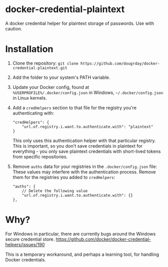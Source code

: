 # docker-credential-plaintext
A docker credential helper for plaintext storage of passwords. Use with caution.

# Installation

1. Clone the repository: `git clone https://github.com/dougrday/docker-credential-plaintext.git`
1. Add the folder to your system's PATH variable.
1. Update your Docker config, found at `%USERPROFILE%/.docker/config.json` in Windows, `~/.docker/config.json` in Linux kernels.
1. Add a `credHelpers` section to that file for the registry you're authenticating with:

    ```
    "credHelpers": {
        "url.of.registry.i.want.to.authenticate.with": "plaintext"
    }
    ```

    This only uses this authentication helper with that particular registry. This is important, so you don't save credentials in plaintext for everything - you only save plaintext credentials with short-lived tokens from specific repositories.
1. Remove `auths` data for your registries in the `.docker/config.json` file:
    These values may interfere with the authentication process. Remove them for the registries you added to `credHelpers`:
    ```
    "auths": {
        // Delete the following value
		"url.of.registry.i.want.to.authenticate.with": {}
	},
    ```

# Why?

For Windows in particular, there are currently bugs around the Windows secure credential store.
https://github.com/docker/docker-credential-helpers/issues/190

This is a temporary workaround, and perhaps a learning tool, for handling Docker credentials.